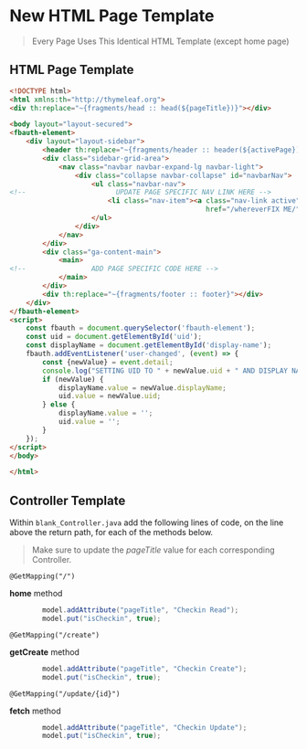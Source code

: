 # New HTML Page Template

> Every Page Uses This Identical HTML Template (except home page)

## HTML Page Template

```HTML
<!DOCTYPE html>
<html xmlns:th="http://thymeleaf.org">
<div th:replace="~{fragments/head :: head(${pageTitle})}"></div>

<body layout="layout-secured">
<fbauth-element>
    <div layout="layout-sidebar">
        <header th:replace="~{fragments/header :: header(${activePage})}"></header>
        <div class="sidebar-grid-area">
            <nav class="navbar navbar-expand-lg navbar-light">
                <div class="collapse navbar-collapse" id="navbarNav">
                    <ul class="navbar-nav">
<!--                      UPDATE PAGE SPECIFIC NAV LINK HERE -->
                        <li class="nav-item"><a class="nav-link active" aria-current="page"
                                                href="/whereverFIX ME/">FIXME</a>
                    </ul>
                </div>
            </nav>
        </div>
        <div class="ga-content-main">
            <main>
<!--                ADD PAGE SPECIFIC CODE HERE -->
            </main>
        </div>
        <div th:replace="~{fragments/footer :: footer}"></div>
    </div>
</fbauth-element>
<script>
    const fbauth = document.querySelector('fbauth-element');
    const uid = document.getElementById('uid');
    const displayName = document.getElementById('display-name');
    fbauth.addEventListener('user-changed', (event) => {
        const {newValue} = event.detail;
        console.log("SETTING UID TO " + newValue.uid + " AND DISPLAY NAME TO " + newValue.displayName);
        if (newValue) {
            displayName.value = newValue.displayName;
            uid.value = newValue.uid;
        } else {
            displayName.value = '';
            uid.value = '';
        }
    });
</script>
</body>

</html>
```

## Controller Template

Within `blank_Controller.java` add the following lines of code, on the line above the return path, for each of the methods below.
> Make sure to update the _pageTitle_ value for each corresponding Controller. 

`@GetMapping("/")`

**home** method
```Java
        model.addAttribute("pageTitle", "Checkin Read");
		model.put("isCheckin", true);
```

`@GetMapping("/create")`

**getCreate** method
```Java
        model.addAttribute("pageTitle", "Checkin Create");
		model.put("isCheckin", true);
```

`@GetMapping("/update/{id}")`

**fetch** method
```Java
        model.addAttribute("pageTitle", "Checkin Update");
		model.put("isCheckin", true);
```



